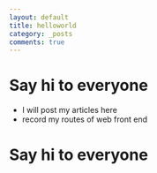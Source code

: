 ```yaml
---
layout: default
title: helloworld
category: _posts
comments: true
---
```


# Say hi to everyone

* I will post my articles here   
* record my routes of web front end  


# Say hi to everyone